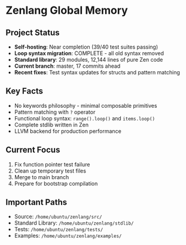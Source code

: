 # Zenlang Global Memory

## Project Status
- **Self-hosting**: Near completion (39/40 test suites passing)
- **Loop syntax migration**: COMPLETE - all old syntax removed
- **Standard library**: 29 modules, 12,144 lines of pure Zen code
- **Current branch**: master, 17 commits ahead
- **Recent fixes**: Test syntax updates for structs and pattern matching

## Key Facts
- No keywords philosophy - minimal composable primitives
- Pattern matching with `?` operator
- Functional loop syntax: `range().loop()` and `items.loop()`
- Complete stdlib written in Zen
- LLVM backend for production performance

## Current Focus
1. Fix function pointer test failure
2. Clean up temporary test files
3. Merge to main branch
4. Prepare for bootstrap compilation

## Important Paths
- Source: `/home/ubuntu/zenlang/src/`
- Standard Library: `/home/ubuntu/zenlang/stdlib/`
- Tests: `/home/ubuntu/zenlang/tests/`
- Examples: `/home/ubuntu/zenlang/examples/`